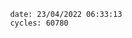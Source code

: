

                date: 23/04/2022 06:33:13
                cycles: 60780

                         